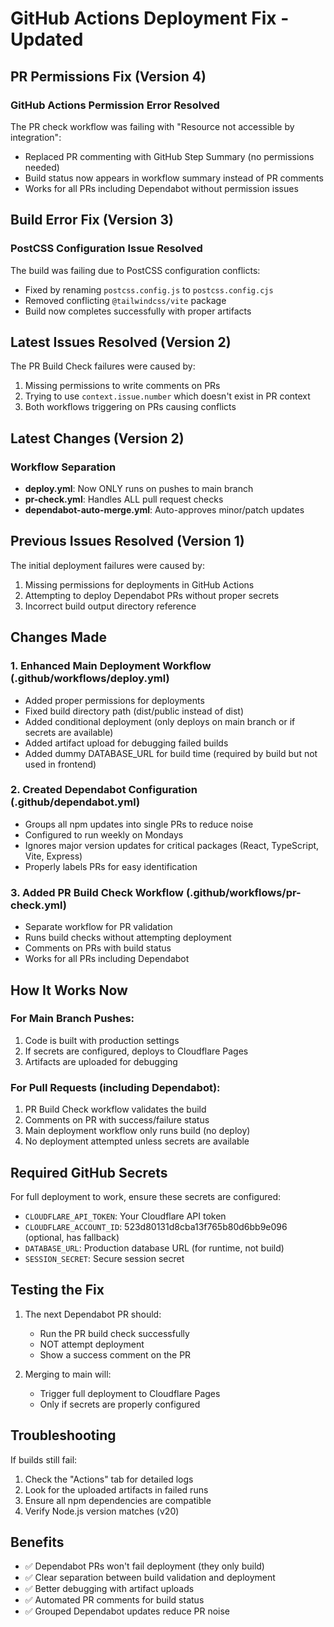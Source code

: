 # GitHub Actions Deployment Fix - Updated

## PR Permissions Fix (Version 4)

### GitHub Actions Permission Error Resolved
The PR check workflow was failing with "Resource not accessible by integration":
- Replaced PR commenting with GitHub Step Summary (no permissions needed)
- Build status now appears in workflow summary instead of PR comments
- Works for all PRs including Dependabot without permission issues

## Build Error Fix (Version 3)

### PostCSS Configuration Issue Resolved
The build was failing due to PostCSS configuration conflicts:
- Fixed by renaming `postcss.config.js` to `postcss.config.cjs` 
- Removed conflicting `@tailwindcss/vite` package
- Build now completes successfully with proper artifacts

## Latest Issues Resolved (Version 2)

The PR Build Check failures were caused by:
1. Missing permissions to write comments on PRs
2. Trying to use `context.issue.number` which doesn't exist in PR context
3. Both workflows triggering on PRs causing conflicts

## Latest Changes (Version 2)

### Workflow Separation
- **deploy.yml**: Now ONLY runs on pushes to main branch
- **pr-check.yml**: Handles ALL pull request checks
- **dependabot-auto-merge.yml**: Auto-approves minor/patch updates

## Previous Issues Resolved (Version 1)

The initial deployment failures were caused by:
1. Missing permissions for deployments in GitHub Actions
2. Attempting to deploy Dependabot PRs without proper secrets
3. Incorrect build output directory reference

## Changes Made

### 1. Enhanced Main Deployment Workflow (.github/workflows/deploy.yml)
- Added proper permissions for deployments
- Fixed build directory path (dist/public instead of dist)
- Added conditional deployment (only deploys on main branch or if secrets are available)
- Added artifact upload for debugging failed builds
- Added dummy DATABASE_URL for build time (required by build but not used in frontend)

### 2. Created Dependabot Configuration (.github/dependabot.yml)
- Groups all npm updates into single PRs to reduce noise
- Configured to run weekly on Mondays
- Ignores major version updates for critical packages (React, TypeScript, Vite, Express)
- Properly labels PRs for easy identification

### 3. Added PR Build Check Workflow (.github/workflows/pr-check.yml)
- Separate workflow for PR validation
- Runs build checks without attempting deployment
- Comments on PRs with build status
- Works for all PRs including Dependabot

## How It Works Now

### For Main Branch Pushes:
1. Code is built with production settings
2. If secrets are configured, deploys to Cloudflare Pages
3. Artifacts are uploaded for debugging

### For Pull Requests (including Dependabot):
1. PR Build Check workflow validates the build
2. Comments on PR with success/failure status
3. Main deployment workflow only runs build (no deploy)
4. No deployment attempted unless secrets are available

## Required GitHub Secrets

For full deployment to work, ensure these secrets are configured:
- `CLOUDFLARE_API_TOKEN`: Your Cloudflare API token
- `CLOUDFLARE_ACCOUNT_ID`: 523d80131d8cba13f765b80d6bb9e096 (optional, has fallback)
- `DATABASE_URL`: Production database URL (for runtime, not build)
- `SESSION_SECRET`: Secure session secret

## Testing the Fix

1. The next Dependabot PR should:
   - Run the PR build check successfully
   - NOT attempt deployment
   - Show a success comment on the PR

2. Merging to main will:
   - Trigger full deployment to Cloudflare Pages
   - Only if secrets are properly configured

## Troubleshooting

If builds still fail:
1. Check the "Actions" tab for detailed logs
2. Look for the uploaded artifacts in failed runs
3. Ensure all npm dependencies are compatible
4. Verify Node.js version matches (v20)

## Benefits

- ✅ Dependabot PRs won't fail deployment (they only build)
- ✅ Clear separation between build validation and deployment
- ✅ Better debugging with artifact uploads
- ✅ Automated PR comments for build status
- ✅ Grouped Dependabot updates reduce PR noise
